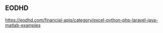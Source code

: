 

## EODHD

https://eodhd.com/financial-apis/category/excel-python-php-laravel-java-matlab-examples
